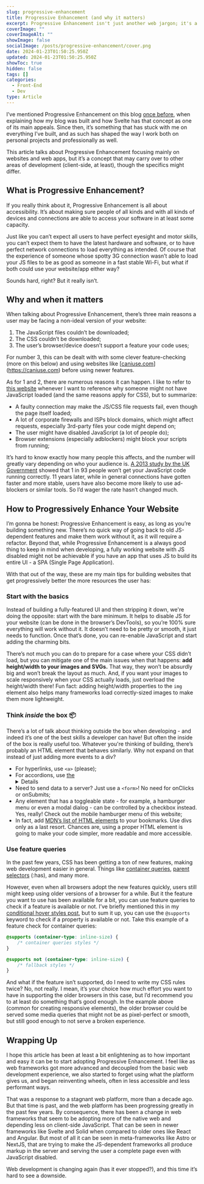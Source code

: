 ```yaml
---
slug: progressive-enhancement
title: Progressive Enhancement (and why it matters)
excerpt: Progressive Enhancement isn't just another web jargon; it's a guiding principle shaping modern web development. Here, we'll dive into why it matters and look at some practical tips to make your websites increasingly awesome.
coverImage: ""
coverImageAlt: ""
showImage: false
socialImage: /posts/progressive-enhancement/cover.png
date: 2024-01-23T01:50:25.950Z
updated: 2024-01-23T01:50:25.950Z
showToc: true
hidden: false
tags: []
categories:
  - Front-End
  - Dev
type: Article
---
```


I’ve mentioned Progressive Enhancement on this blog [once before](/blog-development-sveltekit), when explaining how my blog was built and how Svelte has that concept as one of its main appeals. Since then, it’s something that has stuck with me on everything I’ve built, and as such has shaped the way I work both on personal projects and professionally as well.

This article talks about Progressive Enhancement focusing mainly on websites and web apps, but it’s a concept that may carry over to other areas of development (client-side, at least), though the specifics might differ.

## What is Progressive Enhancement?

If you really think about it, Progressive Enhancement is all about accessibility. It’s about making sure people of all kinds and with all kinds of devices and connections are able to access your software in at least some capacity.

Just like you can’t expect all users to have perfect eyesight and motor skills, you can’t expect them to have the latest hardware and software, or to have perfect network connections to load everything as intended. Of course that the experience of someone whose spotty 3G connection wasn’t able to load your JS files to be as good as someone in a fast stable Wi-Fi, but what if both could use your website/app either way?

Sounds hard, right? But it really isn’t.

## Why and when it matters

When talking about Progressive Enhancement, there’s three main reasons a user may be facing a non-ideal version of your website:

1. The JavaScript files couldn’t be downloaded;
2. The CSS couldn’t be downloaded;
3. The user’s browser/device doesn’t support a feature your code uses;

For number 3, this can be dealt with with some clever feature-checking (more on this below) and using websites like [[caniuse.com](http://caniuse.com)](https://caniuse.com) before using newer features.

As for 1 and 2, there are numerous reasons it can happen. I like to refer to [this website](https://www.kryogenix.org/code/browser/everyonehasjs.html) whenever I want to reference why someone might not have JavaScript loaded (and the same reasons apply for CSS), but to summarize:
- A faulty connection may make the JS/CSS file requests fail, even though the page itself loaded;
- A lot of corporate firewalls and ISPs block domains, which might affect requests, especially 3rd-party files your code might depend on;
- The user might have disabled JavaScript (a lot of people do);
- Browser extensions (especially adblockers) might block your scripts from running;

It’s hard to know exactly how many people this affects, and the number will greatly vary depending on who your audience is. [A 2013 study by the UK Government](https://gds.blog.gov.uk/2013/10/21/how-many-people-are-missing-out-on-javascript-enhancement/) showed that 1 in 93 people won’t get your JavaScript code running correctly. 11 years later, while in general connections have gotten faster and more stable, users have also become more likely to use ad-blockers or similar tools. So I’d wager the rate hasn’t changed much.

## How to Progressively Enhance Your Website

I’m gonna be honest: Progressive Enhancement is easy, as long as you’re building something new. There’s no quick way of going back to old JS-dependent features and make them work without it, as it will require a refactor. Beyond that, while Progressive Enhancement is a always good thing to keep in mind when developing, a fully working website with JS disabled might not be achievable if you have an app that uses JS to build its entire UI - a SPA (Single Page Application).

With that out of the way, these are my main tips for building websites that get progressively better the more resources the user has:

### Start with the basics

Instead of building a fully-featured UI and then stripping it down, we're doing the opposite: start with the bare minimum. It helps to disable JS for your website (can be done in the browser’s DevTools), so you’re 100% sure everything will work without it. It doesn’t need to be pretty or smooth, it just needs to function. Once that’s done, you can re-enable JavaScript and start adding the charming bits.

There’s not much you can do to prepare for a case where your CSS didn’t load, but you can mitigate one of the main issues when that happens: **add height/width to your images and SVGs.** That way, they won’t be absurdly big and won’t break the layout as much. And, if you want your images to scale responsively when your CSS actually loads, just overload the height/width there! Fun fact: adding height/width properties to the `img` element also helps many frameworks load correctly-sized images to make them more lightweight.

### Think *inside* the box 📦

There’s a lot of talk about thinking outside the box when developing - and indeed it’s one of the best skills a developer can have! But often the inside of the box is really useful too. Whatever you're thinking of building, there’s probably an HTML element that behaves similarly. Why not expand on that instead of just adding more events to a div?

- For hyperlinks, use `<a>` (please);
- For accordions, use [the <details> element](https://developer.mozilla.org/en-US/docs/Web/HTML/Element/details);
- Need to send data to a server? Just use a `<form>`! No need for onClicks or onSubmits;
- Any element that has a toggleable state - for example, a hamburger menu or even a modal dialog - can be controlled by a checkbox instead. Yes, really! Check out the mobile hamburger menu of this website;
- In fact, add [MDN’s list of HTML elements](https://developer.mozilla.org/en-US/docs/Web/HTML/Element) to your bookmarks. Use divs only as a last resort. Chances are, using a proper HTML element is going to make your code simpler, more readable and more accessible.

### Use feature queries

In the past few years, CSS has been getting a ton of new features, making web development easier in general. Things like [container queries](/container-queries), [parent selectors](https://developer.mozilla.org/en-US/docs/Web/CSS/:has) (:has), and many more.

However, even when all browsers adopt the new features quickly, users still might keep using older versions of a browser for a while. But it the feature you want to use has been available for a bit, you can use feature queries to check if a feature is available or not. I’ve briefly mentioned this in my [conditional hover styles post](/css-hover-media-query), but to sum it up, you can use the `@supports` keyword to check if a property is available or not. Take this example of a feature check for container queries:

```css
@supports (container-type: inline-size) {
	/* container queries styles */
}

@supports not (container-type: inline-size) {
	/* fallback styles */
}
```

And what if the feature isn’t supported, do I need to write my CSS rules twice? No, not really. I mean, it’s your choice how much effort you want to have in supporting the older browsers in this case, but I’d recommend you to at least do something that’s good enough. In the example above (common for creating responsive elements), the older browser could be served some media queries that might not be as pixel-perfect or smooth, but still good enough to not serve a broken experience.

## Wrapping Up

I hope this article has been at least a bit enlightening as to how important and easy it can be to start adopting Progressive Enhancement. I feel like as web frameworks got more advanced and decoupled from the basic web development experience, we also started to forget using what the platform gives us, and began reinventing wheels, often in less accessible and less performant ways.

That was a response to a stagnant web platform, more than a decade ago. But that time is past, and the web platform has been progressing greatly in the past few years. By consequence, there has been a change in web frameworks that seem to be adopting more of the native web and depending less on client-side JavaScript. That can be seen in newer frameworks like Svelte and Solid when compared to older ones like React and Angular. But most of all it can be seen in meta-frameworks like Astro or NextJS, that are trying to make the JS-dependent frameworks all produce markup in the server and serving the user a complete page even with JavaScript disabled.

Web development is changing again (has it ever stopped?), and this time it’s hard to see a downside.